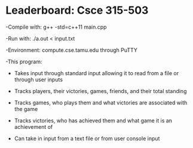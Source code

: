 # Leaderboard: Csce 315-503

-Compile with: g++ -std=c++11 main.cpp

-Run with: ./a.out < input.txt

-Environment: compute.cse.tamu.edu through PuTTY

-This program:

  * Takes input through standard input allowing it to read from a file or through user inputs
  
  * Tracks players, their victories, games, friends, and their total standing
  
  * Tracks games, who plays them and what victories are associated with the game
  
  * Tracks victories, who has achieved them and what game it is an achievement of
  
  * Can take in input from a text file or from user console input
  
